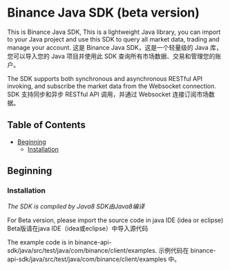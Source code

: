 # Binance Java SDK (beta version)

This is Binance Java SDK, This is a lightweight Java library, you can import to your Java project and use this SDK to query all market data, trading and manage your account.
这是 Binance Java SDK，这是一个轻量级的 Java 库，您可以导入您的 Java 项目并使用此 SDK 查询所有市场数据、交易和管理您的账户。

The SDK supports both synchronous and asynchronous RESTful API invoking, and subscribe the market data from the Websocket connection.
SDK 支持同步和异步 RESTful API 调用，并通过 Websocket 连接订阅市场数据。


## Table of Contents

- [Beginning](#Beginning)
  - [Installation](#Installation)


## Beginning

### Installation

*The SDK is compiled by Java8*
*SDK由Java8编译*

For Beta version, please import the source code in java IDE (idea or eclipse)
Beta版请在java IDE（idea或eclipse）中导入源代码

The example code is in binance-api-sdk/java/src/test/java/com/binance/client/examples.
示例代码在 binance-api-sdk/java/src/test/java/com/binance/client/examples 中。

